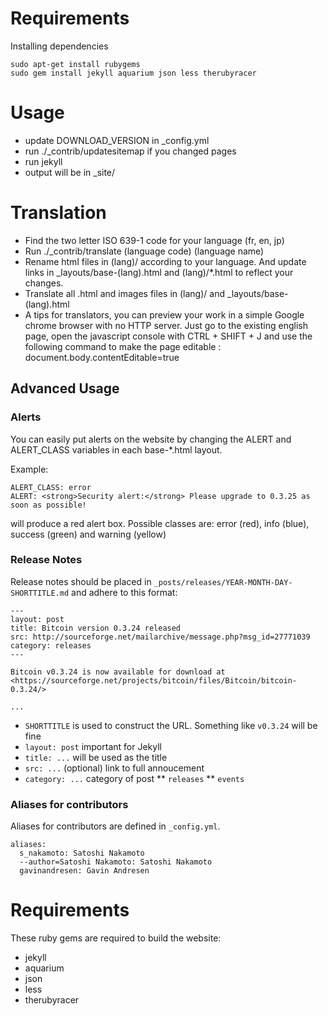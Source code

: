 # Requirements

Installing dependencies

    sudo apt-get install rubygems
    sudo gem install jekyll aquarium json less therubyracer

# Usage

* update DOWNLOAD\_VERSION in _config.yml
* run ./_contrib/updatesitemap if you changed pages
* run jekyll
* output will be in \_site/

# Translation

* Find the two letter ISO 639-1 code for your language (fr, en, jp)
* Run ./_contrib/translate (language code) (language name)
* Rename html files in (lang)/ according to your language. And update links in _layouts/base-(lang).html and (lang)/*.html to reflect your changes.
* Translate all .html and images files in (lang)/ and _layouts/base-(lang).html
* A tips for translators, you can preview your work in a simple Google chrome browser with no HTTP server. Just go to the existing english page, open the javascript console with CTRL + SHIFT + J and use the following command to make the page editable : document.body.contentEditable=true

## Advanced Usage

### Alerts

You can easily put alerts on the website by changing the ALERT and ALERT\_CLASS variables in each base-*.html layout.

Example:

```
ALERT_CLASS: error
ALERT: <strong>Security alert:</strong> Please upgrade to 0.3.25 as soon as possible!
```

will produce a red alert box. Possible classes are: error (red), info (blue), success (green) and warning (yellow)

### Release Notes

Release notes should be placed in `_posts/releases/YEAR-MONTH-DAY-SHORTTITLE.md` and adhere to this format:

```
---
layout: post
title: Bitcoin version 0.3.24 released
src: http://sourceforge.net/mailarchive/message.php?msg_id=27771039
category: releases
---

Bitcoin v0.3.24 is now available for download at
<https://sourceforge.net/projects/bitcoin/files/Bitcoin/bitcoin-0.3.24/>

...
```
* `SHORTTITLE` is used to construct the URL. Something like `v0.3.24` will be fine
* `layout: post` important for Jekyll
* `title: ...` will be used as the title
* `src: ...` (optional) link to full annoucement
* `category: ...` category of post
** `releases`
** `events`

### Aliases for contributors

Aliases for contributors are defined in ```_config.yml```.

```
aliases:
  s_nakamoto: Satoshi Nakamoto
  --author=Satoshi Nakamoto: Satoshi Nakamoto
  gavinandresen: Gavin Andresen
```

# Requirements

These ruby gems are required to build the website:

* jekyll
* aquarium
* json
* less
* therubyracer

